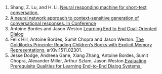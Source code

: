 1. Shang, Z. Lu, and H. Li. [Neural responding machine for short-text conversation.](https://arxiv.org/pdf/1503.02364v2)
2. [A neural network approach to context-sensitive generation of conversational responses. In Conference](https://arxiv.org/abs/1506.06714)
3. Antoine Bordes and Jason Weston [Learning End to End Goal-Oriented Dialog](http://arxiv.org/abs/1605.07683)
4. Felix Hill, Antoine Bordes, Sumit Chopra and Jason Weston. [The Goldilocks Principle: Reading Children’s Books with Explicit Memory Representations.](http://arxiv.org/abs/1511.02301) arXiv:1511.02301.
5. Jesse Dodge, Andreea Gane, Xiang Zhang, Antoine Bordes, Sumit Chopra, Alexander Miller, Arthur Szlam, Jason Weston.[Evaluating Prerequisite Qualities for Learning End-to-End Dialog Systems. ](http://arxiv.org/abs/1511.06931)

